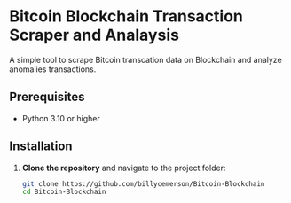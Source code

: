 # Bitcoin Blockchain Transaction Scraper and Analaysis

A simple tool to scrape Bitcoin transcation data on Blockchain and analyze anomalies transactions.

## Prerequisites

- Python 3.10 or higher

## Installation

1. **Clone the repository** and navigate to the project folder:
   ```bash
   git clone https://github.com/billycemerson/Bitcoin-Blockchain
   cd Bitcoin-Blockchain
   ```